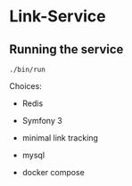 # Link-Service

## Running the service
````
./bin/run
````


Choices:
- Redis
- Symfony 3

- minimal link tracking
- mysql
- docker compose
